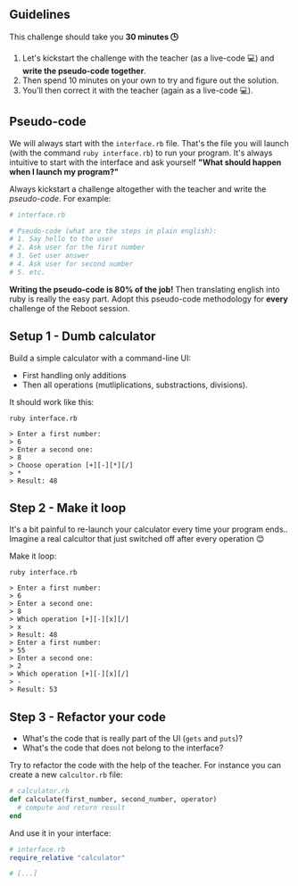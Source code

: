 ## Guidelines

This challenge should take you **30 minutes 🕒**

1. Let's kickstart the challenge with the teacher (as a live-code 💻) and **write the pseudo-code together**.
2. Then spend 10 minutes on your own to try and figure out the solution.
3. You'll then correct it with the teacher (again as a live-code 💻).

## Pseudo-code

We will always start with the `interface.rb` file. That's the file you will launch (with the command `ruby interface.rb`) to run your program. It's always intuitive to start with the interface and ask yourself **"What should happen when I launch my program?"**

Always kickstart a challenge altogether with the teacher and write the *pseudo-code*. For example:

```ruby
# interface.rb

# Pseudo-code (what are the steps in plain english):
# 1. Say hello to the user
# 2. Ask user for the first number
# 3. Get user answer
# 4. Ask user for second number
# 5. etc.
```

**Writing the pseudo-code is 80% of the job!** Then translating english into ruby is really the easy part. Adopt this pseudo-code methodology for **every** challenge of the Reboot session.

## Setup 1 - Dumb calculator

Build a simple calculator with a command-line UI:

- First handling only additions
- Then all operations (mutliplications, substractions, divisions).

It should work like this:

```
ruby interface.rb

> Enter a first number:
> 6
> Enter a second one:
> 8
> Choose operation [+][-][*][/]
> *
> Result: 48
```

## Step 2 - Make it loop

It's a bit painful to re-launch your calculator every time your program ends.. Imagine a real calcultor that just switched off after every operation 😊

Make it loop:

```
ruby interface.rb

> Enter a first number:
> 6
> Enter a second one:
> 8
> Which operation [+][-][x][/]
> x
> Result: 48
> Enter a first number:
> 55
> Enter a second one:
> 2
> Which operation [+][-][x][/]
> -
> Result: 53
```

## Step 3 - Refactor your code

- What's the code that is really part of the UI (`gets` and `puts`)?
- What's the code that does not belong to the interface?

Try to refactor the code with the help of the teacher. For instance you can create a new `calcultor.rb` file:

```ruby
# calculator.rb
def calculate(first_number, second_number, operator)
  # compute and return result
end
```

And use it in your interface:

```ruby
# interface.rb
require_relative "calculator"

# [...]
```
